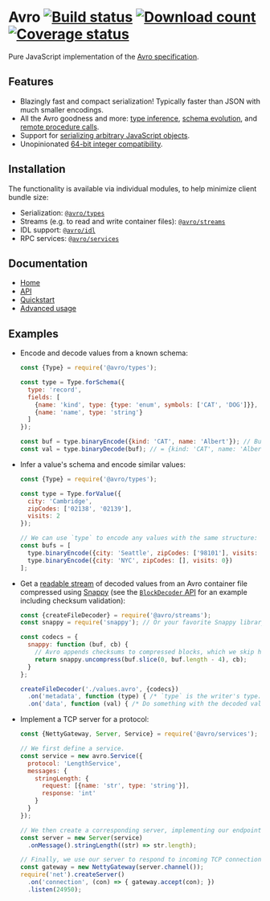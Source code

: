 # Avro [![Build status](https://travis-ci.org/mtth/avsc.svg?branch=master)](https://travis-ci.org/mtth/avsc)  [![Download count](https://img.shields.io/npm/dm/avsc.svg)](https://www.npmjs.com/package/avsc) [![Coverage status](https://coveralls.io/repos/mtth/avsc/badge.svg?branch=master&service=github)](https://coveralls.io/github/mtth/avsc?branch=master)

Pure JavaScript implementation of the [Avro
specification](https://avro.apache.org/docs/current/spec.html).

## Features

+ Blazingly fast and compact serialization! Typically faster than JSON with
  much smaller encodings.
+ All the Avro goodness and more: [type inference][type-inference], [schema
  evolution][schema-evolution], and [remote procedure calls][rpc].
+ Support for [serializing arbitrary JavaScript objects][logical-types].
+ Unopinionated [64-bit integer compatibility][custom-long].

## Installation

The functionality is available via individual modules, to help minimize client
bundle size:

+ Serialization: [`@avro/types`](https://www.npmjs.com/package/@avro/types)
+ Streams (e.g. to read and write container files):
  [`@avro/streams`](https://www.npmjs.com/package/@avro/streams)
+ IDL support: [`@avro/idl`](https://www.npmjs.com/package/@avro/idl)
+ RPC services: [`@avro/services`](https://www.npmjs.com/package/@avro/services)

## Documentation

+ [Home][home]
+ [API](https://github.com/mtth/avsc/wiki/API)
+ [Quickstart](https://github.com/mtth/avsc/wiki/Quickstart)
+ [Advanced usage](https://github.com/mtth/avsc/wiki/Advanced-usage)

## Examples

+ Encode and decode values from a known schema:

  ```javascript
  const {Type} = require('@avro/types');

  const type = Type.forSchema({
    type: 'record',
    fields: [
      {name: 'kind', type: {type: 'enum', symbols: ['CAT', 'DOG']}},
      {name: 'name', type: 'string'}
    ]
  });

  const buf = type.binaryEncode({kind: 'CAT', name: 'Albert'}); // Buffer.
  const val = type.binaryDecode(buf); // = {kind: 'CAT', name: 'Albert'}
  ```

+ Infer a value's schema and encode similar values:

  ```javascript
  const {Type} = require('@avro/types');

  const type = Type.forValue({
    city: 'Cambridge',
    zipCodes: ['02138', '02139'],
    visits: 2
  });

  // We can use `type` to encode any values with the same structure:
  const bufs = [
    type.binaryEncode({city: 'Seattle', zipCodes: ['98101'], visits: 3}),
    type.binaryEncode({city: 'NYC', zipCodes: [], visits: 0})
  ];
  ```

+ Get a [readable stream][readable-stream] of decoded values from an Avro
  container file compressed using [Snappy][snappy] (see the [`BlockDecoder`
  API][decoder-api] for an example including checksum validation):

  ```javascript
  const {createFileDecoder} = require('@avro/streams');
  const snappy = require('snappy'); // Or your favorite Snappy library.

  const codecs = {
    snappy: function (buf, cb) {
      // Avro appends checksums to compressed blocks, which we skip here.
      return snappy.uncompress(buf.slice(0, buf.length - 4), cb);
    }
  };

  createFileDecoder('./values.avro', {codecs})
    .on('metadata', function (type) { /* `type` is the writer's type. */ })
    .on('data', function (val) { /* Do something with the decoded value. */ });
  ```

+ Implement a TCP server for a protocol:

  ```javascript
  const {NettyGateway, Server, Service} = require('@avro/services');

  // We first define a service.
  const service = new avro.Service({
    protocol: 'LengthService',
    messages: {
      stringLength: {
        request: [{name: 'str', type: 'string'}],
        response: 'int'
      }
    }
  });

  // We then create a corresponding server, implementing our endpoint.
  const server = new Server(service)
    .onMessage().stringLength((str) => str.length);

  // Finally, we use our server to respond to incoming TCP connections!
  const gateway = new NettyGateway(server.channel());
  require('net').createServer()
    .on('connection', (con) => { gateway.accept(con); })
    .listen(24950);
  ```


[custom-long]: https://github.com/mtth/avsc/wiki/Advanced-usage#custom-long-types
[decoder-api]: https://github.com/mtth/avsc/wiki/API#class-blockdecoderopts
[home]: https://github.com/mtth/avsc/wiki
[idl]: https://avro.apache.org/docs/current/idl.html
[logical-types]: https://github.com/mtth/avsc/wiki/Advanced-usage#logical-types
[node.js]: https://nodejs.org/en/
[readable-stream]: https://nodejs.org/api/stream.html#stream_class_stream_readable
[releases]: https://github.com/mtth/avsc/releases
[rpc]: https://github.com/mtth/avsc/wiki/Quickstart#services
[schema-evolution]: https://github.com/mtth/avsc/wiki/Advanced-usage#schema-evolution
[snappy]: https://avro.apache.org/docs/current/spec.html#snappy
[type-inference]: https://github.com/mtth/avsc/wiki/Advanced-usage#type-inference
